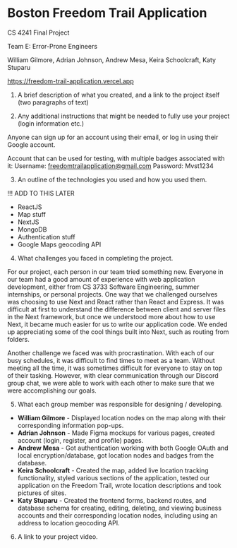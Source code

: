 # Boston Freedom Trail Application
CS 4241 Final Project

Team E: Error-Prone Engineers

William Gilmore, Adrian Johnson, Andrew Mesa, Keira Schoolcraft, Katy Stuparu

https://freedom-trail-application.vercel.app

1. A brief description of what you created, and a link to the project itself (two paragraphs of text)



2. Any additional instructions that might be needed to fully use your project (login information etc.)

Anyone can sign up for an account using their email, or log in using their Google account.

Account that can be used for testing, with multiple badges associated with it:
Username: freedomtrailapplication@gmail.com
Password: Mvst1234

3. An outline of the technologies you used and how you used them.

!!! ADD TO THIS LATER
* ReactJS
* Map stuff
* NextJS
* MongoDB
* Authentication stuff
* Google Maps geocoding API

4. What challenges you faced in completing the project.

For our project, each person in our team tried something new. Everyone in our team had a good amount of experience with web application development, either from CS 3733 Software Engineering, summer internships, or personal projects. One way that we challenged ourselves was choosing to use Next and React rather than React and Express. It was difficult at first to understand the difference between client and server files in the Next framework, but once we understood more about how to use Next, it became much easier for us to write our application code. We ended up appreciating some of the cool things built into Next, such as routing from folders.

Another challenge we faced was with procrastination. With each of our busy schedules, it was difficult to find times to meet as a team. Without meeting all the time, it was sometimes difficult for everyone to stay on top of their tasking. However, with clear communication through our Discord group chat, we were able to work with each other to make sure that we were accomplishing our goals.

5. What each group member was responsible for designing / developing.

* **William Gilmore** - Displayed location nodes on the map along with their corresponding information pop-ups.
* **Adrian Johnson** - Made Figma mockups for various pages, created account (login, register, and profile) pages.
* **Andrew Mesa** - Got authentication working with both Google OAuth and local encryption/database, got location nodes and badges from the database.
* **Keira Schoolcraft** - Created the map, added live location tracking functionality, styled various sections of the application, tested our application on the Freedom Trail, wrote location descriptions and took pictures of sites.
* **Katy Stuparu** - Created the frontend forms, backend routes, and database schema for creating, editing, deleting, and viewing business accounts and their corresponding location nodes, including using an address to location geocoding API.

6. A link to your project video.
